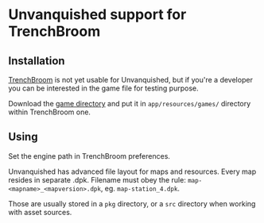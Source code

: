 Unvanquished support for TrenchBroom
====================================

Installation
------------

[TrenchBroom](https://kristianduske.com/trenchbroom/) is not yet usable for Unvanquished, but if you're a developer you can be interested in the game file for testing purpose.

Download the [game directory](games/Unvanquished) and put it in `app/resources/games/` directory within TrenchBroom one.

Using
-----

Set the engine path in TrenchBroom preferences.

Unvanquished has advanced file layout for maps and resources. Every map resides in separate .dpk.
Filename must obey the rule: `map-<mapname>_<mapversion>.dpk`, eg. `map-station_4.dpk`.

Those are usually stored in a `pkg` directory, or a `src` directory when working with asset sources.